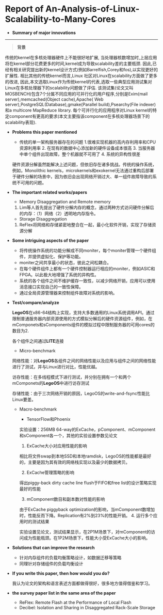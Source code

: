 # Report of An-Analysis-of-Linux-Scalability-to-Many-Cores
* **Summary of major innovations**
---
>**背景**


传统的kernel在多核处理器硬件上不能很好地扩展, 当处理器核数增加时,上层应用将在kernel部分花费更多的时间,kernel成为导致scalability差的主要瓶颈. 因此,已经有相关研究提出新的kernel设计方式(例如Barrelfish,Corey和fos),以实现更好的扩展性. 相比其他的传统kernel而言,Linux 社区对Linux在scalability方面做了更多的改进, 因此,本文选取Linux作为传统kernel的代表,选取一些典型应用测试集对Linux在多核处理器下的scalability问题做了评估. 该测试集(论文又叫MOSBENCH)包含7个分属不同应用的可并行化的用户程序,分别是Exim(mail server),memcached(Object cache),Apache( Web server),PostgreSQL(Database),gmake(Parallel build),Psearchy(File indexer)和a multicore MapReduce library. 每个可并行化的应用程序对Linux kernel的特定component有更高的要求(本文主要指该component在多核处理器场景下的scalability表现). 

* **Problems this paper mentioned**
    
    * 传统的单一架构服务器存在的问题
        1.很难实现机器的高内存利用率和CPU资源利用率
        2. 在现有的数据中心添加新的硬件设备成本很高
        3. 当服务器中单个组件出现故障，整个机器就不可用了
        4. 系统的异构性很差
    
    硬件资源分解虽然能解决上述问题，但依旧存在诸多挑战。传统的操作系统，例如，Monolithic kernels，microkernels和exokernel无法通过重构后部署于硬件分解的场景中，因为依旧会出现网络开销过大、单一组件故障导致的系统不可用的问题。

* **The important related works/papers**
    * Memory Disaggregation and Remote memory
    1. Lim等人首先提出了硬件分解内存的概念，通过两种方式访问硬件分解后的内存：（1）网络（2）透明地内存指令。
    * Storage Disaggregation
    1. ReFlex将网络和存储紧密地整合在一起，最小化软件开销，实现了存储资源分解

* **Some intriguing aspects of the paper**
    * 将传统操作系统的功能分解成不同moniter，每个moniter管理一个硬件组件，并提供虚拟化、保护等功能。
    * moniter之间共享最小的状态，彼此之间松耦合。
    * 在每个硬件组件上都有一个硬件控制器运行相应的moniter，例如ASIC和FPGA。以此极大地增强了系统的异构性。
    * 系统的各个组件之间不维护缓存一致性，以减少网络开销，应用可以使用消息接口实现自己的一致性保障。
    * 通过全局资源管理器来控制组件故障对系统的影响。

 * **Test/compare/analyze**

     **LegoOS**在x86-64结构上实现，支持大多数通用的Linux系统调用API。通过限制普通服务器内部资源使用的方式模拟分解后的硬件资源组件，例如，在mComponets和sComponents组件的模拟过程中限制服务器的可用cores的数目为2.
     
     各个组件之间通过**LITE**连接
     * Micro-benchmark
    
     网络性能：对**LegoOS**各组件之间的网络性能以及应用与组件之间的网络性能进行了测试，并与Linux进行对比，性能优越。
    
     访存性能：在多线程模式下进行测试，并分别在拥有一个和两个mComponets的**LegoOS**中进行访存测试
     
     存储性能：由于三次网络开销的原因，LegoOS的write-and-fsync性能比Linux要差。
     
     * Macro-benchmark
        * TensorFlow和Phoenix
        
        实验设置：256MB 64-way的ExCache，pComponent、mComponent和sComponent各一个，其他的实验设置参数见论文
        
        1. ExCache大小对应用性能的影响
        
        相比将文件swap到本地SSD和本地ramdisk，LegoOS的性能都是最好的，主要是因为其有效的网络栈实现以及最少的数据拷贝。
        
        2. ExCache管理策略的影响
      
        得出piggy-back dirty cache line flush于FIFO和free list的设计策略实现最好的性能
        
        3. mComponent数目和副本数对性能的影响
        
        由于ExCache piggyback optimization的影响，当mComponent数增加时，性能反而下降。Replication有2%到23%的性能开销。
        4. 运行多个应用时的测试结果
        
        实验设置见论文，测试结果显示，在2P1M场景下，对mComponent的访问成为性能瓶颈。在1P2M场景下，性能大小受ExCache大小的影响。
        
 * **Solutions that can improve the research**    
    * 针对内存组件的负载均衡策略设计，如数据迁移等策略
    * 同理针对存储组件的负载均衡设计
    

* **If you write this paper, then how would you do?**

    我认为论文的架构和语言表述方面都做得很好，很多地方值得借鉴和学习。
    
* **the survey paper list in the same area of the paper**

   * ReFlex: Remote Flash at the Performance of Local Flash
   * Decibel: Isolation and Sharing in Disaggregated Rack-Scale Storage

